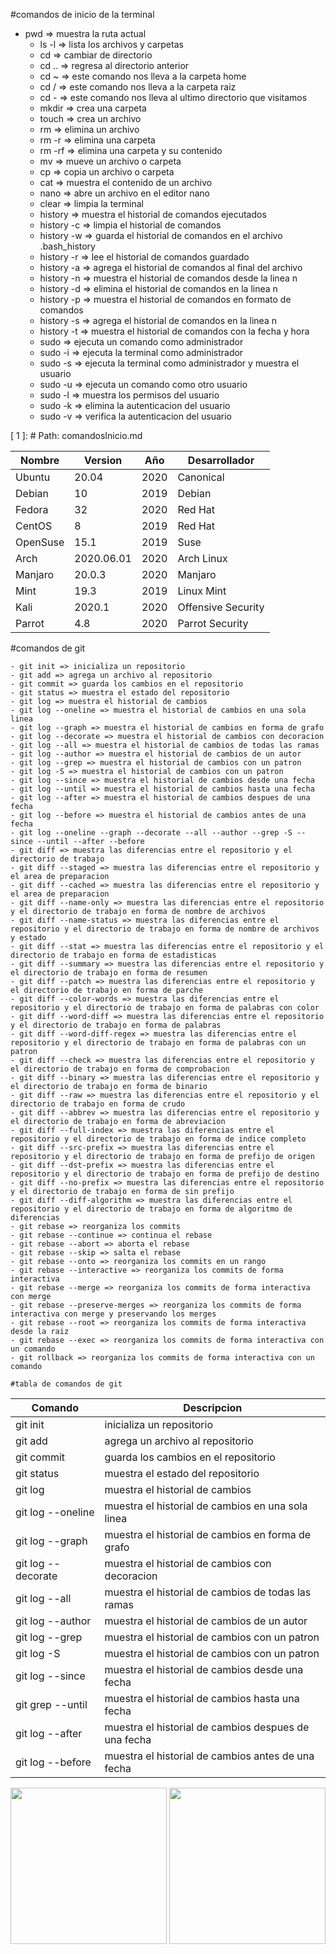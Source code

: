 #comandos de inicio de la terminal
 - pwd => muestra la ruta actual
    - ls -l => lista los archivos y carpetas
    - cd => cambiar de directorio
    - cd .. => regresa al directorio anterior
    - cd ~ => este comando nos lleva a la carpeta home
    - cd / => este comando nos lleva a la carpeta raiz
    - cd - => este comando nos lleva al ultimo directorio que visitamos
    - mkdir => crea una carpeta
    - touch => crea un archivo
    - rm => elimina un archivo
    - rm -r => elimina una carpeta
    - rm -rf => elimina una carpeta y su contenido
    - mv => mueve un archivo o carpeta
    - cp => copia un archivo o carpeta
    - cat => muestra el contenido de un archivo
    - nano => abre un archivo en el editor nano
    - clear => limpia la terminal
    - history => muestra el historial de comandos ejecutados
    - history -c => limpia el historial de comandos 
    - history -w => guarda el historial de comandos en el archivo .bash_history
    - history -r => lee el historial de comandos guardado
    - history -a => agrega el historial de comandos al final del archivo
    - history -n => muestra el historial de comandos desde la linea n
    - history -d => elimina el historial de comandos en la linea n
    - history -p => muestra el historial de comandos en formato de comandos
    - history -s => agrega el historial de comandos en la linea n
    - history -t => muestra el historial de comandos con la fecha y hora
    - sudo => ejecuta un comando como administrador
    - sudo -i => ejecuta la terminal como administrador
    - sudo -s => ejecuta la terminal como administrador y muestra el usuario
    - sudo -u => ejecuta un comando como otro usuario
    - sudo -l => muestra los permisos del usuario
    - sudo -k => elimina la autenticacion del usuario
    - sudo -v => verifica la autenticacion del usuario

[ 1 ]: # Path: comandosInicio.md

| Nombre | Version | Año | Desarrollador    |
|--------|---------|-----|------------------|
| Ubuntu | 20.04   | 2020 | Canonical       |
| Debian | 10      | 2019 | Debian          |
| Fedora | 32      | 2020 | Red Hat         |
| CentOS | 8       | 2019 | Red Hat         |
| OpenSuse| 15.1    | 2019 | Suse           |
| Arch   | 2020.06.01 | 2020 | Arch Linux   |
| Manjaro| 20.0.3  | 2020 | Manjaro         |
| Mint   | 19.3    | 2019 | Linux Mint      |
| Kali   | 2020.1  | 2020 | Offensive Security | 
| Parrot | 4.8     | 2020 | Parrot Security |

#comandos de git 

    - git init => inicializa un repositorio
    - git add => agrega un archivo al repositorio
    - git commit => guarda los cambios en el repositorio
    - git status => muestra el estado del repositorio
    - git log => muestra el historial de cambios
    - git log --oneline => muestra el historial de cambios en una sola linea
    - git log --graph => muestra el historial de cambios en forma de grafo
    - git log --decorate => muestra el historial de cambios con decoracion
    - git log --all => muestra el historial de cambios de todas las ramas
    - git log --author => muestra el historial de cambios de un autor
    - git log --grep => muestra el historial de cambios con un patron
    - git log -S => muestra el historial de cambios con un patron
    - git log --since => muestra el historial de cambios desde una fecha
    - git log --until => muestra el historial de cambios hasta una fecha
    - git log --after => muestra el historial de cambios despues de una fecha
    - git log --before => muestra el historial de cambios antes de una fecha
    - git log --oneline --graph --decorate --all --author --grep -S --since --until --after --before
    - git diff => muestra las diferencias entre el repositorio y el directorio de trabajo
    - git diff --staged => muestra las diferencias entre el repositorio y el area de preparacion
    - git diff --cached => muestra las diferencias entre el repositorio y el area de preparacion
    - git diff --name-only => muestra las diferencias entre el repositorio y el directorio de trabajo en forma de nombre de archivos
    - git diff --name-status => muestra las diferencias entre el repositorio y el directorio de trabajo en forma de nombre de archivos y estado
    - git diff --stat => muestra las diferencias entre el repositorio y el directorio de trabajo en forma de estadisticas
    - git diff --summary => muestra las diferencias entre el repositorio y el directorio de trabajo en forma de resumen
    - git diff --patch => muestra las diferencias entre el repositorio y el directorio de trabajo en forma de parche
    - git diff --color-words => muestra las diferencias entre el repositorio y el directorio de trabajo en forma de palabras con color
    - git diff --word-diff => muestra las diferencias entre el repositorio y el directorio de trabajo en forma de palabras
    - git diff --word-diff-regex => muestra las diferencias entre el repositorio y el directorio de trabajo en forma de palabras con un patron
    - git diff --check => muestra las diferencias entre el repositorio y el directorio de trabajo en forma de comprobacion 
    - git diff --binary => muestra las diferencias entre el repositorio y el directorio de trabajo en forma de binario
    - git diff --raw => muestra las diferencias entre el repositorio y el directorio de trabajo en forma de crudo
    - git diff --abbrev => muestra las diferencias entre el repositorio y el directorio de trabajo en forma de abreviacion
    - git diff --full-index => muestra las diferencias entre el repositorio y el directorio de trabajo en forma de indice completo
    - git diff --src-prefix => muestra las diferencias entre el repositorio y el directorio de trabajo en forma de prefijo de origen
    - git diff --dst-prefix => muestra las diferencias entre el repositorio y el directorio de trabajo en forma de prefijo de destino
    - git diff --no-prefix => muestra las diferencias entre el repositorio y el directorio de trabajo en forma de sin prefijo
    - git diff --diff-algorithm => muestra las diferencias entre el repositorio y el directorio de trabajo en forma de algoritmo de diferencias
    - git rebase => reorganiza los commits
    - git rebase --continue => continua el rebase
    - git rebase --abort => aborta el rebase
    - git rebase --skip => salta el rebase
    - git rebase --onto => reorganiza los commits en un rango
    - git rebase --interactive => reorganiza los commits de forma interactiva
    - git rebase --merge => reorganiza los commits de forma interactiva con merge 
    - git rebase --preserve-merges => reorganiza los commits de forma interactiva con merge y preservando los merges
    - git rebase --root => reorganiza los commits de forma interactiva desde la raiz
    - git rebase --exec => reorganiza los commits de forma interactiva con un comando
    - git rollback => reorganiza los commits de forma interactiva con un comando

    #tabla de comandos de git

| Comando | Descripcion |
|---------|-------------|
| git init | inicializa un repositorio |
| git add | agrega un archivo al repositorio |
| git commit | guarda los cambios en el repositorio |
| git status | muestra el estado del repositorio |
| git log | muestra el historial de cambios |
| git log --oneline | muestra el historial de cambios en una sola linea |
| git log --graph | muestra el historial de cambios en forma de grafo |
| git log --decorate | muestra el historial de cambios con decoracion |
| git log --all | muestra el historial de cambios de todas las ramas |
| git log --author | muestra el historial de cambios de un autor |
| git log --grep | muestra el historial de cambios con un patron |
| git log -S | muestra el historial de cambios con un patron |
| git log --since | muestra el historial de cambios desde una fecha |
| git grep --until | muestra el historial de cambios hasta una fecha |
| git log --after | muestra el historial de cambios despues de una fecha |
| git log --before | muestra el historial de cambios antes de una fecha |



<img src="https://upload.wikimedia.org/wikipedia/commons/thumb/e/e0/Git-logo.svg/1200px-Git-logo.svg.png" width="250" />

<img src="https://upload.wikimedia.org/wikipedia/commons/thumb/3/35/Tux.svg/1200px-Tux.svg.png" width="250" />